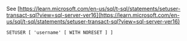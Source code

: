 See [https://learn.microsoft.com/en-us/sql/t-sql/statements/setuser-transact-sql?view=sql-server-ver16](https://learn.microsoft.com/en-us/sql/t-sql/statements/setuser-transact-sql?view=sql-server-ver16)
```
SETUSER [ 'username' [ WITH NORESET ] ]
```
